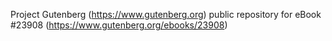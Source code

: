 Project Gutenberg (https://www.gutenberg.org) public repository for eBook #23908 (https://www.gutenberg.org/ebooks/23908)
